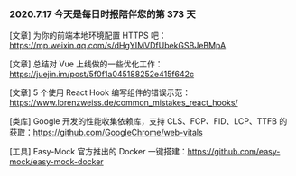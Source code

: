 ### 2020.7.17 今天是每日时报陪伴您的第 373 天

[文章] 为你的前端本地环境配置 HTTPS 吧：<https://mp.weixin.qq.com/s/dHgYIMVDfUbekGSBJeBMpA>

[文章] 总结对 Vue 上线做的一些优化工作：<https://juejin.im/post/5f0f1a045188252e415f642c>

[文章] 5 个使用 React Hook 编写组件的错误示范：<https://www.lorenzweiss.de/common_mistakes_react_hooks/>

[类库] Google 开发的性能收集依赖库，支持 CLS、FCP、FID、LCP、TTFB 的获取：<https://github.com/GoogleChrome/web-vitals>

[工具] Easy-Mock 官方推出的 Docker 一键搭建：<https://github.com/easy-mock/easy-mock-docker>
